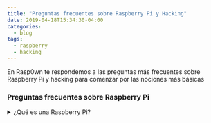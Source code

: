 ```yaml
---
title: "Preguntas frecuentes sobre Raspberry Pi y Hacking"
date: 2019-04-18T15:34:30-04:00
categories:
  - blog
tags:
  - raspberry
  - hacking
---
```

En Rasp0wn te respondemos a las preguntas más frecuentes sobre Raspberry Pi y hacking para comenzar por las nociones más básicas

### Preguntas frecuentes sobre Raspberry Pi


<details>
<summary>¿Qué es una Raspberry Pi?</summary>
<br>
Una Raspberry Pi no es más que lo que se conoce como un Single Board Computer (SBC), es decir, un ordenador completo de reducidas dimensiones y de bajo coste. Existen diferentes modelos de este mini ordenador, cada uno con unas características y precio diferentes. Todos ellos ejecutan principalmente sistemas operativos basados en Linux (aunque existen otros). Podéis encontrar más información sobre modelos y todo lo que necesitas para poner en marcha una Raspberry Pi en nuestro artículo de «Cómo iniciarse en Raspberry Pi: Modelos y Hardware necesario«.
</details>